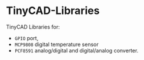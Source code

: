 # TinyCAD-Libraries

TinyCAD Libraries for: 
* `GPIO` port, 
* `MCP9808` digital temperature sensor
* `PCF8591` analog/digital and digital/analog converter.
